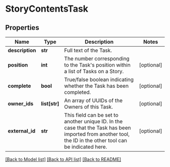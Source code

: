 # StoryContentsTask

## Properties
Name | Type | Description | Notes
------------ | ------------- | ------------- | -------------
**description** | **str** | Full text of the Task. | 
**position** | **int** | The number corresponding to the Task&#x27;s position within a list of Tasks on a Story. | [optional] 
**complete** | **bool** | True/false boolean indicating whether the Task has been completed. | [optional] 
**owner_ids** | **list[str]** | An array of UUIDs of the Owners of this Task. | [optional] 
**external_id** | **str** | This field can be set to another unique ID. In the case that the Task has been imported from another tool, the ID in the other tool can be indicated here. | [optional] 

[[Back to Model list]](../README.md#documentation-for-models) [[Back to API list]](../README.md#documentation-for-api-endpoints) [[Back to README]](../README.md)

